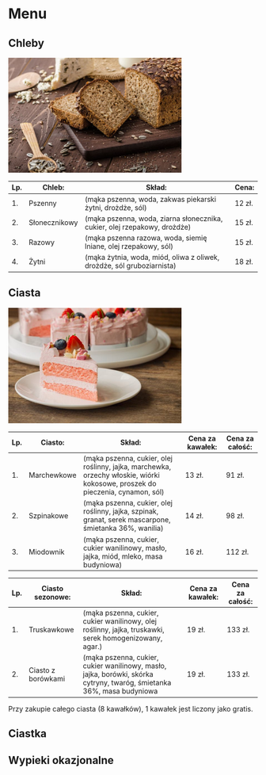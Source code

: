 # Menu

## Chleby

<img src = "img/41573629_s.jpg" width = 350>

|Lp.|Chleb:           |Skład:                                                                           |Cena:  
|---|-----------------|---------------------------------------------------------------------------------|------|
|1. |Pszenny          |(mąka pszenna, woda, zakwas piekarski żytni, drożdże, sól)                       |12 zł.|
|2. |Słonecznikowy    |(mąka pszenna, woda, ziarna słonecznika, cukier, olej rzepakowy, drożdże)        |15 zł.|
|3. |Razowy           |(mąka pszenna razowa, woda, siemię lniane, olej rzepakowy, sól)                  |15 zł.|
|4. |Żytni            |(mąka żytnia, woda, miód, oliwa z oliwek, drożdże, sól gruboziarnista)           |18 zł.|

## Ciasta

<img src = "img/z28446100Q,Ciasto-truskawkowe.jpg" width = 350>

|Lp.|Ciasto:          |Skład:                                                                                                                       |Cena za kawałek:|Cena za całość:|
|---|-----------------|-----------------------------------------------------------------------------------------------------------------------------|----------------|---------------|
|1. |Marchewkowe      |(mąka pszenna, cukier, olej roślinny, jajka, marchewka, orzechy włoskie, wiórki kokosowe, proszek do pieczenia, cynamon, sól)|13 zł.          |91 zł.         |
|2. |Szpinakowe       |(mąka pszenna, cukier, olej roślinny, jajka, szpinak, granat, serek mascarpone, śmietanka 36%, wanilia)                      |14 zł.          |98 zł.         |
|3. |Miodownik        |(mąka pszenna, cukier, cukier wanilinowy, masło, jajka, miód, mleko, masa budyniowa)                                         |16 zł.          |112 zł.        |

|Lp.|Ciasto sezonowe:  |Skład:                                                                                                                       |Cena za kawałek:|Cena za całość:|
|---|------------------|-----------------------------------------------------------------------------------------------------------------------------|----------------|---------------|
|1. |Truskawkowe       |(mąka pszenna, cukier, cukier wanilinowy, olej roślinny, jajka, truskawki, serek homogenizowany, agar.)                      |19 zł.          |133 zł.        |
|2. |Ciasto z borówkami|(mąka pszenna, cukier, cukier wanilinowy, masło, jajka, borówki, skórka cytryny, twaróg, śmietanka 36%, masa budyniowa       |19 zł.          |133 zł.        |

Przy zakupie całego ciasta (8 kawałków), 1 kawałek jest liczony jako gratis.

## Ciastka



## Wypieki okazjonalne

